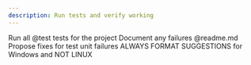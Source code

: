```yaml
---
description: Run tests and verify working
---
```


Run all  @test tests for the project
Document any failures @readme.md
Propose fixes for test unit failures
ALWAYS FORMAT SUGGESTIONS for Windows and NOT LINUX